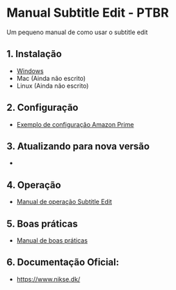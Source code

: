 # Manual Subtitle Edit - PTBR
Um pequeno manual de como usar o subtitle edit

## 1. Instalação
  - [Windows](./instalacao/Windows/README.md)
  - Mac (Ainda não escrito)
  - Linux (Ainda não escrito)

## 2. Configuração
  - [Exemplo de configuração Amazon Prime](./configuracao/README.md)

## 3. Atualizando para nova versão
  - 

## 4. Operação
  - [Manual de operação Subtitle Edit](./operacao/README.md)

## 5. Boas práticas
- [Manual de boas práticas](./boas_praticas/README.md)

## 6. Documentação Oficial:
  - https://www.nikse.dk/
